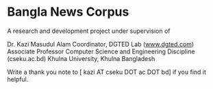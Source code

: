 # Bangla News Corpus

A research and development project under supervision of

Dr. Kazi Masudul Alam Coordinator, DGTED Lab (www.dgted.com) Associate Professor Computer Science and Engineering Discipline (cseku.ac.bd) Khulna University, Khulna Bangladesh

Write a thank you note to [ kazi AT cseku DOT ac DOT bd] if you find it helpful.
